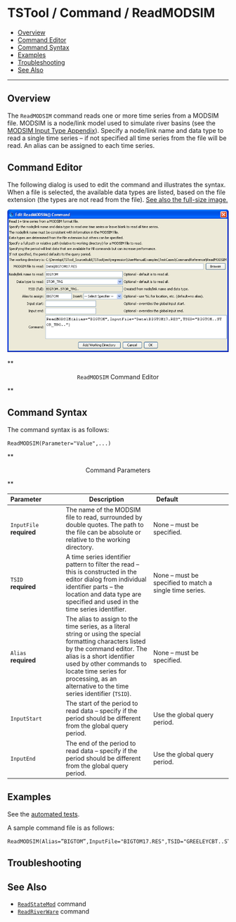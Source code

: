 # TSTool / Command / ReadMODSIM #

* [Overview](#overview)
* [Command Editor](#command-editor)
* [Command Syntax](#command-syntax)
* [Examples](#examples)
* [Troubleshooting](#troubleshooting)
* [See Also](#see-also)

-------------------------

## Overview ##

The `ReadMODSIM` command reads one or more time series from a MODSIM file.
MODSIM is a node/link model used to simulate river basins
(see the [MODSIM Input Type Appendix](../../datastore-ref/MODSIM/MODSIM)).
Specify a node/link name and data type to read a single time series – if not
specified all time series from the file will be read.  An alias can be assigned to each time series.

## Command Editor ##

The following dialog is used to edit the command and illustrates the syntax.
When a file is selected, the available data types are listed, based on the file extension (the types are not read from the file).
<a href="../ReadMODSIM.png">See also the full-size image.</a>

![ReadMODSIM](ReadMODSIM.png)

**<p style="text-align: center;">
`ReadMODSIM` Command Editor
</p>**

## Command Syntax ##

The command syntax is as follows:

```text
ReadMODSIM(Parameter="Value",...)
```
**<p style="text-align: center;">
Command Parameters
</p>**

|**Parameter**&nbsp;&nbsp;&nbsp;&nbsp;&nbsp;&nbsp;&nbsp;&nbsp;&nbsp;&nbsp;&nbsp;|**Description**|**Default**&nbsp;&nbsp;&nbsp;&nbsp;&nbsp;&nbsp;&nbsp;&nbsp;&nbsp;&nbsp;&nbsp;&nbsp;&nbsp;&nbsp;&nbsp;&nbsp;&nbsp;&nbsp;&nbsp;&nbsp;&nbsp;&nbsp;&nbsp;&nbsp;&nbsp;&nbsp;&nbsp;|
|--|--|--|
|`InputFile`<br>**required**|The name of the MODSIM file to read, surrounded by double quotes.  The path to the file can be absolute or relative to the working directory.|None – must be specified.|
|`TSID`<br>**required**|A time series identifier pattern to filter the read – this is constructed in the editor dialog from individual identifier parts – the location and data type are specified and used in the time series identifier.|None – must be specified to match a single time series.|
|`Alias`<br>**required**|The alias to assign to the time series, as a literal string or using the special formatting characters listed by the command editor.  The alias is a short identifier used by other commands to locate time series for processing, as an alternative to the time series identifier (`TSID`).|None – must be specified.|
|`InputStart`|The start of the period to read data – specify if the period should be different from the global query period.|Use the global query period.|
|`InputEnd`|The end of the period to read data – specify if the period should be different from the global query period.|Use the global query period.|

## Examples ##

See the [automated tests](https://github.com/OpenWaterFoundation/cdss-app-tstool-test/tree/master/test/regression/commands/general/ReadMODSIM).

A sample command file is as follows:

```text
ReadMODSIM(Alias=”BIGTOM”,InputFile="BIGTOM17.RES",TSID="GREELEYCBT..STOR_TRG..")
```

## Troubleshooting ##

## See Also ##

* [`ReadStateMod`](../ReadStateMod/ReadStateMod) command
* [`ReadRiverWare`](../ReadRiverWare/ReadRiverWare) command
